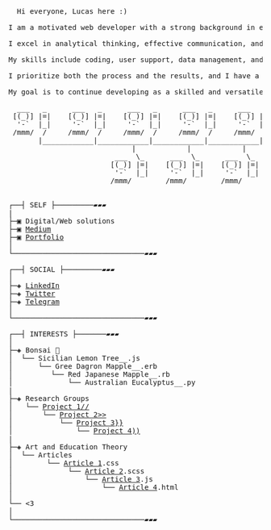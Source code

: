 <pre>
  Hi everyone, Lucas here :)

I am a motivated web developer with a strong background in education and a keen interest in web/software development. 
  
I excel in analytical thinking, effective communication, and creating unique and dynamic environments. 
  
My skills include coding, user support, data management, and infrastructure maintenance. 
  
I prioritize both the process and the results, and I have a reliable understanding of social dynamics. 
  
My goal is to continue developing as a skilled and versatile professional in a collaborative work environment.

  ___   _      ___   _      ___   _      ___   _      ___   _
 [(_)] |=|    [(_)] |=|    [(_)] |=|    [(_)] |=|    [(_)] |=|
  '-`  |_|     '-`  |_|     '-`  |_|     '-`  |_|     '-`  |_|
 /mmm/  /     /mmm/  /     /mmm/  /     /mmm/  /     /mmm/  /
       |____________|____________|____________|____________|
                             |            |            |
                         ___  \_      ___  \_      ___  \_
                        [(_)] |=|    [(_)] |=|    [(_)] |=|
                         '-`  |_|     '-`  |_|     '-`  |_|
                        /mmm/        /mmm/        /mmm/
 

┌──┤ SELF ├─────────▰▰▰
|
├─▣ Digital/Web solutions
├─▣ <a href="https://medium.com/@souza.vilela.lucas" target="blank">Medium</a>
├─▣ <a href="https://souza-l-01.github.io/portfolio/" target="_blank">Portfolio</a>
│
└───────────────────────────────▰▰▰

┌──┤ SOCIAL ├─────────▰▰▰
│
├─◈ <a href="https://www.linkedin.com/in/lucas-vilela-souza/" target="_blank">LinkedIn</a>
├─◈ <a href="https://twitter.com/Lucas_Vilela_S" target="_blank">Twitter</a>
├─◈ <a href="https://t.me/lucasvilelasouza" target="blank">Telegram</a>
│
└───────────────────────────────▰▰▰

┌──┤ INTERESTS ├───────▰▰▰
│
├─◈ Bonsai 🌳
│  └── Sicilian Lemon Tree__.js
│      └── Gree Dagron Mapple__.erb
│         └── Red Japanese Mapple__.rb
│             └── Australian Eucalyptus__.py
|
├─◈ Research Groups
│   └── <a href="https://silencio.ooo/" target="_blank">Project 1//</a>
│       └── <a href="https://www.instagram.com/procrise/?hl=pt-br" target="_blank">Project 2>></a>
│           └── <a href="https://5d7b2372-cf3b-4d25-bb99-ae11b2e009a8.filesusr.com/ugd/dd3b94_a15cd831934e4f81a46f4833511e094c.pdf" target="_blank">Project 3}}</a>
│               └── <a href="https://5d7b2372-cf3b-4d25-bb99-ae11b2e009a8.filesusr.com/ugd/dd3b94_8f9e1a70f42349d3b8462523822ec098.pdf" target="_blank">Project 4))</a>
|  
├─◈ Art and Education Theory
│  └── Articles
│        └── <a href="https://lume.ufrgs.br/handle/10183/221672" target="_blank">Article 1</a>.css
│             └── <a href="https://lume.ufrgs.br/handle/10183/187849" target="_blank">Article 2</a>.scss
│                 └── <a href="https://5d7b2372-cf3b-4d25-bb99-ae11b2e009a8.filesusr.com/ugd/dd3b94_10c24e348ee740d4bd8b8d87d0e3eb45.pdf" target="_blank">Article 3</a>.js
│                     └── <a href="https://www.periodicos.rc.biblioteca.unesp.br/index.php/educacao/article/view/12952/11219" target="_blank">Article 4</a>.html
│        
└── <3
│
└───────────────────────────────▰▰▰
</pre>
